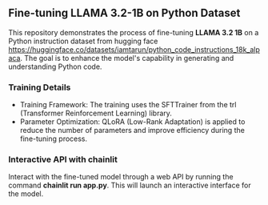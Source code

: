 ## Fine-tuning LLAMA 3.2-1B on Python Dataset

This repository demonstrates the process of fine-tuning **LLAMA 3.2 1B** on a Python instruction dataset from hugging face https://huggingface.co/datasets/iamtarun/python_code_instructions_18k_alpaca. The goal is to enhance the model's capability in generating and understanding Python code.

### Training Details
- Training Framework: The training uses the SFTTrainer from the trl (Transformer Reinforcement Learning) library.
- Parameter Optimization: QLoRA (Low-Rank Adaptation) is applied to reduce the number of parameters and improve efficiency during the fine-tuning process.


### Interactive API with chainlit
Interact with the fine-tuned model through a web API by running the command **chainlit run app.py**. This will launch an interactive interface for the model.

